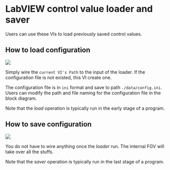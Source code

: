 # LabVIEW control value loader and saver

Users can use these VIs to load previously saved control values.

## How to load configuration

![](C:\Users\show6\OneDrive%20-%20TC\LabVIEW%20Dev%202020%2064bit\LV-control-load-save\images\load.png)

Simply wire the `current VI's Path` to the input of the loader. If the configuration file is not existed, this VI create one. 

The configuration file is in `ini` format and save to path `./data/config.ini`. Users can modify the path and file naming for the configuration file in the block diagram. 

Note that the *load* operation is typically run in the early stage of a program. 

## How to save configuration

![](C:\Users\show6\OneDrive%20-%20TC\LabVIEW%20Dev%202020%2064bit\LV-control-load-save\images\save.png)

You do not have to wire anything once the *loader* run. The internal FGV will take over all the stuffs.

Note that the *saver* operation is typically run in the last stage of a program. 
